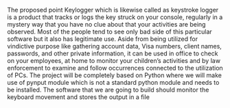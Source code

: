 The proposed point Keylogger which is likewise called as keystroke logger is a product that tracks or logs the key struck on your console, regularly in a mystery way that you have no clue about that your activities are being observed. Most of the people tend to see only bad side of this particular software but it also has legitimate use. Aside from being utilized for vindictive purpose like gathering account data, Visa numbers, client names, passwords, and other private information, it can be used in office to check on your employees, at home to monitor your children’s activities and by law enforcement to examine and follow occurrences connected to the utilization of PCs. The project will be completely based on Python where we will make use of pynput module which is not a standard python module and needs to be installed. The software that we are going to build should monitor the keyboard movement and stores the output in a file
